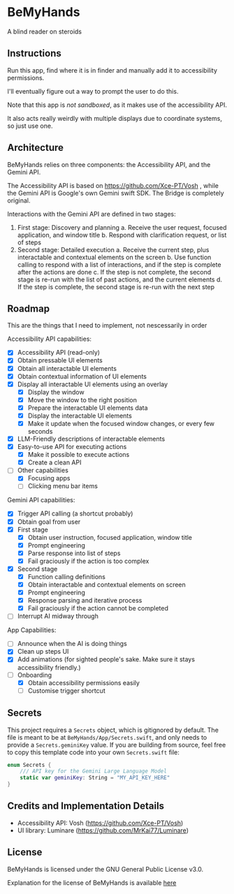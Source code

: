 # BeMyHands
 A blind reader on steroids

## Instructions

Run this app, find where it is in finder and manually add it to accessibility permissions.

I'll eventually figure out a way to prompt the user to do this.


Note that this app is *not sandboxed*, as it makes use of the accessibility API.

It also acts really weirdly with multiple displays due to coordinate systems, so just use one.

## Architecture

BeMyHands relies on three components: the Accessibility API, and the Gemini API.

The Accessibility API is based on https://github.com/Xce-PT/Vosh , while the Gemini API is Google's own
Gemini swift SDK. The Bridge is completely original.

Interactions with the Gemini API are defined in two stages:

1. First stage: Discovery and planning
    a. Receive the user request, focused application, and window title
    b. Respond with clarification request, or list of steps
2. Second stage: Detailed execution
    a. Receive the current step, plus interactable and contextual elements on the screen
    b. Use function calling to respond with a list of interactions, and if the step is complete after the actions are done
    c. If the step is not complete, the second stage is re-run with the list of past actions, and the current elements
    d. If the step is complete, the second stage is re-run with the next step

## Roadmap

This are the things that I need to implement, not nescessarily in order

Accessibility API capabilities:
- [x] Accessibility API (read-only)
- [x] Obtain pressable UI elements
- [x] Obtain all interactable UI elements
- [x] Obtain contextual information of UI elements
- [x] Display all interactable UI elements using an overlay
    - [x] Display the window
    - [x] Move the window to the right position
    - [x] Prepare the interactable UI elements data
    - [x] Display the interactable UI elements
    - [x] Make it update when the focused window changes, or every few seconds
- [x] LLM-Friendly descriptions of interactable elements
- [x] Easy-to-use API for executing actions
    - [x] Make it possible to execute actions
    - [x] Create a clean API
- [ ] Other capabilities
    - [x] Focusing apps
    - [ ] Clicking menu bar items

Gemini API capabilities:
- [x] Trigger API calling (a shortcut probably)
- [x] Obtain goal from user
- [x] First stage
    - [x] Obtain user instruction, focused application, window title
    - [x] Prompt engineering 
    - [x] Parse response into list of steps
    - [x] Fail graciously if the action is too complex
- [x] Second stage
    - [x] Function calling definitions
    - [x] Obtain interactable and contextual elements on screen
    - [x] Prompt engineering
    - [x] Response parsing and iterative process
    - [x] Fail graciously if the action cannot be completed
- [ ] Interrupt AI midway through

App Capabilities:
- [ ] Announce when the AI is doing things
- [x] Clean up steps UI
- [x] Add animations (for sighted people's sake. Make sure it stays accessibility friendly.)
- [ ] Onboarding
    - [x] Obtain accessibility permissions easily
    - [ ] Customise trigger shortcut

## Secrets
This project requires a `Secrets` object, which is gitignored by default. The file is meant to be at
`BeMyHands/App/Secrets.swift`, and only needs to provide a `Secrets.geminiKey` value. If you are building
from source, feel free to copy this template code into your own `Secrets.swift` file:

```swift
enum Secrets {
    /// API key for the Gemini Large Language Model
    static var geminiKey: String = "MY_API_KEY_HERE"
}
``` 

## Credits and Implementation Details

- Accessibility API: Vosh (https://github.com/Xce-PT/Vosh)
- UI library: Luminare (https://github.com/MrKai77/Luminare)

## License

BeMyHands is licensed under the GNU General Public License v3.0.

Explanation for the license of BeMyHands is available [here](LICENSE_Explanation.md)
